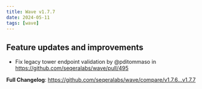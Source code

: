 ```yaml
---
title: Wave v1.7.7
date: 2024-05-11
tags: [wave]
---
```


## Feature updates and improvements

* Fix legacy tower endpoint validation by @pditommaso in https://github.com/seqeralabs/wave/pull/495


**Full Changelog**: https://github.com/seqeralabs/wave/compare/v1.7.6...v1.7.7
